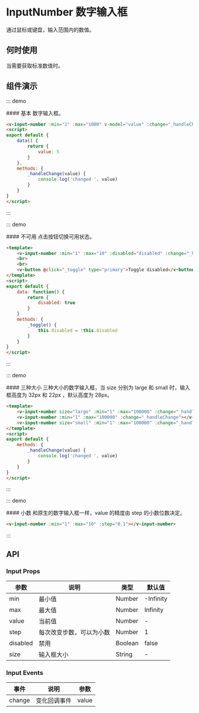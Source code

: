 <script>
export default {
    data() {
        return {
            value: 5,
            disabled: true
        }
    },
    methods: {
        _handleChange(value) {
            console.log('changed ', value)
        },
        _toggle() {
            this.disabled = !this.disabled
        }
    }
}
</script>

# InputNumber 数字输入框

通过鼠标或键盘，输入范围内的数值。

## 何时使用

当需要获取标准数值时。

## 组件演示

::: demo
<summary>
  #### 基本
  数字输入框。
</summary>

```html
<v-input-number :min="1" :max="1000" v-model="value" :change="_handleChange"></v-input-number>
<script>
export default {
    data() {
        return {
            value: 5
        }
    },
    methods: {
        _handleChange(value) {
            console.log('changed ', value)
        }
    }
}
</script>
```

:::

::: demo
<summary>
  #### 不可用
  点击按钮切换可用状态。
</summary>

```html
<template>
    <v-input-number :min="1" :max="10" :disabled="disabled" :change="_handleChange"></v-input-number>
    <br>
    <br>
    <v-button @click="_toggle" type="primary">Toggle disabled</v-button>
</template>
<script>
export default {
    data: function() {
        return {
            disabled: true
        }
    }
    methods: {
        _toggle() {
            this.disabled = !this.disabled
        }
    }
}
</script>
```

:::

::: demo
<summary>
  #### 三种大小
  三种大小的数字输入框，当 size 分别为 large 和 small 时，输入框高度为 32px 和 22px ，默认高度为 28px。
</summary>

```html
<template>
    <v-input-number size="large" :min="1" :max="100000" :change="_handleChange"></v-input-number>
    <v-input-number :min="1" :max="100000" :change="_handleChange"></v-input-number>
    <v-input-number size="small" :min="1" :max="100000" :change="_handleChange"></v-input-number>
</template>
<script>
export default {
    methods: {
        _handleChange(value) {
            console.log('changed ', value)
        }
    }
}
</script>
```

:::

::: demo
<summary>
  #### 小数
  和原生的数字输入框一样，value 的精度由 step 的小数位数决定。
</summary>

```html
<v-input-number :min="1" :max="10" :step="0.1"></v-input-number>
```

:::

## API

### Input Props
| 参数        | 说明           | 类型               | 默认值       |
|------------|----------------|-------------------|-------------|
| min    | 最小值 | Number | -Infinity |
| max | 最大值 | Number | Infinity |
| value | 当前值 | Number | - |
| step    | 每次改变步数，可以为小数 | Number | 1 |
| disabled | 禁用	 | Boolean | false |
| size | 输入框大小 | String | - |

### Input Events
| 事件        | 说明           | 参数        |
|------------|----------------|------------|
| change    | 变化回调事件 | value |
